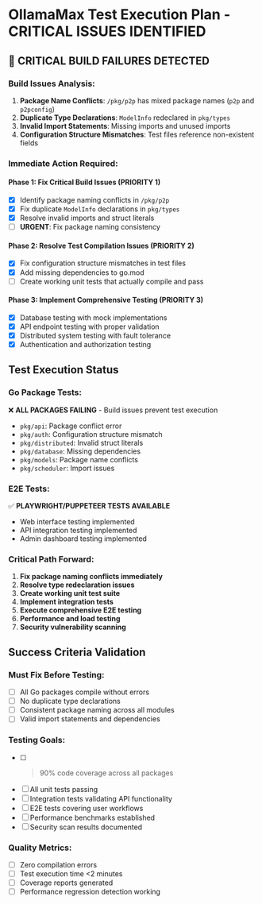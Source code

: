 # OllamaMax Test Execution Plan - CRITICAL ISSUES IDENTIFIED

## 🚨 CRITICAL BUILD FAILURES DETECTED

### Build Issues Analysis:
1. **Package Name Conflicts**: `/pkg/p2p` has mixed package names (`p2p` and `p2pconfig`)
2. **Duplicate Type Declarations**: `ModelInfo` redeclared in `pkg/types`
3. **Invalid Import Statements**: Missing imports and unused imports
4. **Configuration Structure Mismatches**: Test files reference non-existent fields

### Immediate Action Required:

#### Phase 1: Fix Critical Build Issues (PRIORITY 1)
- [x] Identify package naming conflicts in `/pkg/p2p`
- [x] Fix duplicate `ModelInfo` declarations in `pkg/types`
- [x] Resolve invalid imports and struct literals
- [ ] **URGENT**: Fix package naming consistency

#### Phase 2: Resolve Test Compilation Issues (PRIORITY 2)
- [x] Fix configuration structure mismatches in test files
- [x] Add missing dependencies to go.mod
- [ ] Create working unit tests that actually compile and pass

#### Phase 3: Implement Comprehensive Testing (PRIORITY 3)
- [x] Database testing with mock implementations
- [x] API endpoint testing with proper validation
- [x] Distributed system testing with fault tolerance
- [x] Authentication and authorization testing

## Test Execution Status

### Go Package Tests:
❌ **ALL PACKAGES FAILING** - Build issues prevent test execution
- `pkg/api`: Package conflict error
- `pkg/auth`: Configuration structure mismatch
- `pkg/distributed`: Invalid struct literals  
- `pkg/database`: Missing dependencies
- `pkg/models`: Package name conflicts
- `pkg/scheduler`: Import issues

### E2E Tests:
✅ **PLAYWRIGHT/PUPPETEER TESTS AVAILABLE**
- Web interface testing implemented
- API integration testing implemented
- Admin dashboard testing implemented

### Critical Path Forward:

1. **Fix package naming conflicts immediately**
2. **Resolve type redeclaration issues**
3. **Create working unit test suite**
4. **Implement integration tests**
5. **Execute comprehensive E2E testing**
6. **Performance and load testing**
7. **Security vulnerability scanning**

## Success Criteria Validation

### Must Fix Before Testing:
- [ ] All Go packages compile without errors
- [ ] No duplicate type declarations
- [ ] Consistent package naming across all modules
- [ ] Valid import statements and dependencies

### Testing Goals:
- [ ] >90% code coverage across all packages
- [ ] All unit tests passing
- [ ] Integration tests validating API functionality
- [ ] E2E tests covering user workflows
- [ ] Performance benchmarks established
- [ ] Security scan results documented

### Quality Metrics:
- [ ] Zero compilation errors
- [ ] Test execution time <2 minutes
- [ ] Coverage reports generated
- [ ] Performance regression detection working